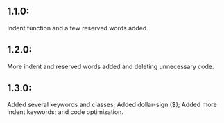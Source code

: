## 1.1.0:
Indent function and a few reserved words added.

## 1.2.0:
More indent and reserved words added and deleting unnecessary code.

## 1.3.0:
Added several keywords and classes; Added dollar-sign ($); Added more indent keywords; and code optimization.
